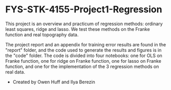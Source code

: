 # FYS-STK-4155-Project1-Regression

This project is an overview and practicum of regression methods: ordinary least squares, ridge and lasso. We test these methods on the Franke function and real topography data.

The project report and an appendix for training error results are found in the "report" folder, and the code used to generate the results and figures is in the "code" folder. The code is divided into four notebooks: one for OLS on Franke function, one for ridge on Franke function, one for lasso on Franke function, and one for the implementation of the 3 regression methods on real data.

- Created by Owen Huff and Ilya Berezin
